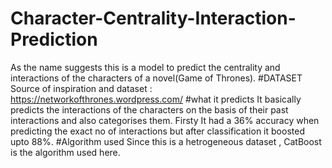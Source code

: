 # Character-Centrality-Interaction-Prediction
As the name suggests this is a model to predict the centrality and interactions of the characters of a novel(Game of Thrones).
#DATASET
Source of inspiration and dataset : https://networkofthrones.wordpress.com/
#what it predicts
It basically predicts the interactions of the characters on the basis of their past interactions and also categorises them.
Firsty It had a 36% accuracy when predicting the exact no of interactions but after classification it boosted upto 88%.
#Algorithm used
Since this is a hetrogeneous dataset , CatBoost is the algorithm used here.
